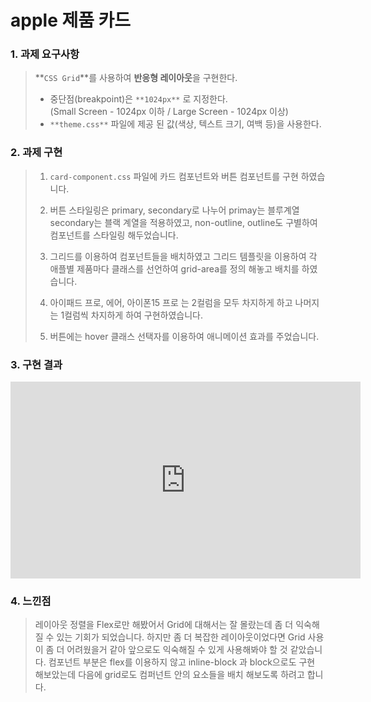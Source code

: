 # apple 제품 카드

### 1. 과제 요구사항

> **`CSS Grid`**를 사용하여 **반응형 레이아웃**을 구현한다.
>
> - 중단점(breakpoint)은 `**1024px**` 로 지정한다.<br>
>   (Small Screen - 1024px 이하 / Large Screen - 1024px 이상)
> - `**theme.css**` 파일에 제공 된 값(색상, 텍스트 크기, 여백 등)을 사용한다.

### 2. 과제 구현

> 1. `card-component.css` 파일에 카드 컴포넌트와 버튼 컴포넌트를 구현 하였습니다.
>
> 2. 버튼 스타일링은 primary, secondary로 나누어 primay는 블루계열 secondary는 블랙 계열을 적용하였고, non-outline, outline도 구별하여 컴포넌트를 스타일링 해두었습니다.
>
> 3. 그리드를 이용하여 컴포넌트들을 배치하였고 그리드 템플릿을 이용하여 각 애플별 제품마다 클래스를 선언하여 grid-area를 정의 해놓고 배치를 하였습니다.
>
> 4. 아이패드 프로, 에어, 아이폰15 프로 는 2컬럼을 모두 차지하게 하고 나머지는 1컬럼씩 차지하게 하여 구현하였습니다.
>
> 5. 버튼에는 hover 클래스 선택자를 이용하여 애니메이션 효과를 주었습니다.

### 3. 구현 결과

<iframe width="560" height="315" src="https://www.youtube.com/embed/DHpSR_ZD3Vc?si=yZGCdlJSvTD7qEKh" title="iOS 스위치 탐색하기" frameborder="0" allowfullscreen></iframe>

### 4. 느낀점

> 레이아웃 정렬을 Flex로만 해봤어서 Grid에 대해서는 잘 몰랐는데 좀 더 익숙해질 수 있는 기회가 되었습니다. 하지만 좀 더 복잡한 레이아웃이었다면 Grid 사용이 좀 더 어려웠을거 같아 앞으로도 익숙해질 수 있게 사용해봐야 할 것 같았습니다. 컴포넌트 부분은 flex를 이용하지 않고 inline-block 과 block으로도 구현 해보았는데 다음에 grid로도 컴퍼넌트 안의 요소들을 배치 해보도록 하려고 합니다.
